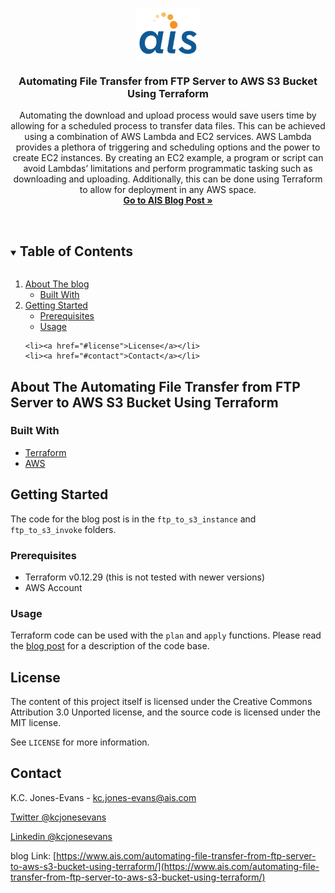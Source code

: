 <!--
*** Welcome to the AIS Blog Repo Template! 
*** Please go through this markdown template and look for attention lines for notes on how to fill out sections. 
*** Attention lines will look like the following:
*** ***********************!!! ATTENTION !!!***********************
***
*** If you have a suggestion
*** that would make this better, please fork the repo and create a pull request
*** or simply open an issue with the tag "enhancement".
*** Thanks again! Now go create something AMAZING! :D
***
***
*** ***********************!!! ATTENTION - DO THIS FIRST !!!***********************
***
*** This README uses "reference style links" https://www.markdownguide.org/basic-syntax/#reference-style-links
*** Reference links are enclosed in brackets [ ] instead of parentheses ( ). 
*** This is an optional, concise syntax you may use. Either modify the links below or don't use them and replace *** the fields manually in the template
*** 
*** ***********************!!! ATTENTION - DO THIS SECOND !!!***********************
*** Do a search and replace for the following:
*** kcjonesevans, ftp-to-s3-terraform, kcjonesevans, kcjonesevans, kc.jones-evans@ais.com, ftp-to-s3-terraform, Automating File Transfer from FTP Server to AWS S3 Bucket Using Terraform, blog_description
*** 
-->

<!--  Reference links -->
<!-- https://www.markdownguide.org/basic-syntax/#reference-style-links -->
[contributors-shield]: https://img.shields.io/github/contributors/kcjonesevans/repo.svg?style=for-the-badge
[contributors-url]: https://github.com/ais-open/blog-template/graphs/contributors
[forks-shield]: https://img.shields.io/github/forks/kcjonesevans/repo.svg?style=for-the-badge
[forks-url]: https://github.com/ais-open/blog-template/network/members
[stars-shield]: https://img.shields.io/github/stars/kcjonesevans/repo.svg?style=for-the-badge
[stars-url]: https://github.com/ais-open/blog-template/stargazers
[issues-shield]: https://img.shields.io/github/issues/kcjonesevans/repo.svg?style=for-the-badge
[issues-url]: https://github.com/ais-open/blog-template/issues
[license-shield]: https://img.shields.io/github/license/kcjonesevans/repo.svg?style=for-the-badge
[license-url]: https://github.com/ais-open/blog-template/main/LICENSE.txt
[linkedin-shield]: https://img.shields.io/badge/-LinkedIn-black.svg?style=for-the-badge&logo=linkedin&colorB=555
[linkedin-url]: https://linkedin.com/in/kcjonesevans
[twitter-shield]: https://img.shields.io/badge/Tweet-black.svg?style=for-the-badge&logo=linkedin&colorB=555
[twitter-url]: https://linkedin.com/in/kcjonesevans



<!--***********************!!! ATTENTION Shields !!!*********************** 
***
*** Shields make it easy to see some information about your repo, here are some optional additional shields you 
*** may be interested in adding or removing

[![Contributors][contributors-shield]][contributors-url]
[![Forks][forks-shield]][forks-url]
[![Stargazers][stars-shield]][stars-url]
[![Issues][issues-shield]][issues-url]
[![MIT License][license-shield]][license-url]
[![LinkedIn][linkedin-shield]][linkedin-url]
[![Twitter][twitter-shield]][twitter-url]
-->

<!-- blog LOGO -->
<br />
<p align="center">
  <a href="https://github.com/kcjonesevans/ftp-to-s3-terraform">
    <img src="images/AIS-logo.png" alt="Applied Information Sciences Logo" height="80">
  </a>

  <h3 align="center">Automating File Transfer from FTP Server to AWS S3 Bucket Using Terraform</h3>

  <p align="center">
Automating the download and upload process would save users time by allowing for a scheduled process to transfer data files. This can be achieved using a combination of AWS Lambda and EC2 services. AWS Lambda provides a plethora of triggering and scheduling options and the power to create EC2 instances. By creating an EC2 example, a program or script can avoid Lambdas’ limitations and perform programmatic tasking such as downloading and uploading. Additionally, this can be done using Terraform to allow for deployment in any AWS space.
    <br />
    <a href="https://www.ais.com/automating-file-transfer-from-ftp-server-to-aws-s3-bucket-using-terraform/"><strong>Go to AIS Blog Post »</strong></a>
    <br />
    <br />
    <!-- ***********************!!! ATTENTION Extra links!!!***********************
    *** Do you have a demo (gitHub pages), video, or would you like to open issue tracking on this repo?
    <a href="https://github.com/kcjonesevans/ftp-to-s3-terraform">View Demo</a>
    · 
    <a href="https://github.com/kcjonesevans/ftp-to-s3-terraform/issues">Report Bug</a> 
    · 
    <a href="https://github.com/"Example 3rd link</a> 
    -->

  </p>
</p>



<!-- ***********************!!! ATTENTION Table of contents!!!*********************** 
*** Add and remove sections here
-->
<details open="open">
  <summary><h2 style="display: inline-block">Table of Contents</h2></summary>
  <ol>
    <li>
      <a href="#about-the-blog">About The blog</a>
      <ul>
        <li><a href="#built-with">Built With</a></li>
      </ul>
    </li>
    <li>
      <a href="#getting-started">Getting Started</a>
      <ul>
        <li><a href="#prerequisites">Prerequisites</a></li>
        <li><a href="#usage">Usage</a></li>
      </ul>
    </li>
    
    <li><a href="#license">License</a></li>
    <li><a href="#contact">Contact</a></li>
  </ol>
</details>



<!-- ***********************!!! ATTENTION About!!!*********************** 
*** did you have some screenshots? maybe some more to say about the code?
*** add some information on how this code can be run, typical readme style.-->
## About The Automating File Transfer from FTP Server to AWS S3 Bucket Using Terraform

### Built With

* [Terraform](https://www.terraform.io/)
* [AWS](https://aws.amazon.com)



<!-- GETTING STARTED -->
## Getting Started

The code for the blog post is in the `ftp_to_s3_instance` and `ftp_to_s3_invoke` folders.

### Prerequisites

* Terraform v0.12.29 (this is not tested with newer versions)
* AWS Account

### Usage

Terraform code can be used with the `plan` and `apply` functions. Please read the [blog post](https://www.ais.com/automating-file-transfer-from-ftp-server-to-aws-s3-bucket-using-terraform/) for a description of the code base.


<!-- LICENSE 
Before you continue here, the MIT and CC license are for open-source. If you think you have something that is not open-source please check with someone about which license you should be using.  
-->
## License

The content of this project itself is licensed under the Creative Commons Attribution 3.0 Unported license, and the source code is licensed under the MIT license.

See `LICENSE` for more information.


<!-- CONTACT 
Your choice to use twitter and or linkedin here
-->
## Contact

K.C. Jones-Evans - kc.jones-evans@ais.com

[Twitter @kcjonesevans](https://twitter.com/kcjonesevans)

[Linkedin @kcjonesevans](https://linkdein.com/kcjonesevans) 

blog Link: [https://www.ais.com/automating-file-transfer-from-ftp-server-to-aws-s3-bucket-using-terraform/](https://www.ais.com/automating-file-transfer-from-ftp-server-to-aws-s3-bucket-using-terraform/)



<!--  ***********************!!! ATTENTION ACKNOWLEDGEMENTS!!!***********************  
*** treat this like a reference, did you heavily rely on some stackoverflow answers? Followed a blog post? 
-->










